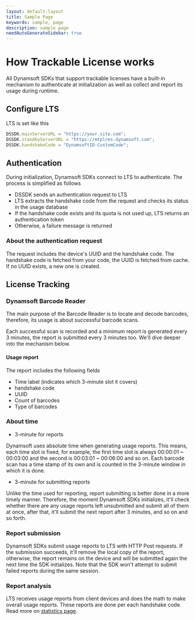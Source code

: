 ```yaml
---
layout: default-layout
title: Sample Page
keywords: sample, page
description: sample page
needAutoGenerateSidebar: true
---
```


# How Trackable License works

All Dynamsoft SDKs that support trackable licenses have a built-in mechanism to authenticate at initialization as well as collect and report its usage during runtime.

## Configure LTS

LTS is set like this

``` javascript
DSSDK.mainServerURL = "https://your.site.com";
DSSDK.standbyServerURL = "https://mtplres.dynamsoft.com";
DSSDK.handshakeCode = "DynamsoftID-CustomCode";
```

## Authentication

During initialization, Dynamsoft SDKs connect to LTS to authenticate. The process is simplified as follows

* DSSDK sends an authentication request to LTS
* LTS extracts the handshake code from the request and checks its status in the usage database
* If the handshake code exists and its quota is not used up, LTS returns an authentication token
* Otherwise, a failure message is returned

### About the authentication request

The request includes the device's UUID and the handshake code. The handshake code is fetched from your code, the UUID is fetched from cache. If no UUID exists, a new one is created.

## License Tracking

### Dynamsoft Barcode Reader

The main purpose of the Barcode Reader is to locate and decode barcodes, therefore, its usage is about successful barcode scans.

Each successful scan is recorded and a minimum report is generated every 3 minutes, the report is submitted every 3 minutes too. We'll dive deeper into the mechanism below.

#### Usage report

The report includes the following fields

* Time label (indicates which 3-minute slot it covers)
* handshake code
* UUID
* Count of barcodes
* Type of barcodes

### About time

* 3-minute for reports

Dynamsoft uses absolute time when generating usage reports. This means, each time slot is fixed, for example, the first time slot is always 00:00:01 ~ 00:03:00 and the second is 00:03:01 ~ 00:06:00 and so on. Each barcode scan has a time stamp of its own and is counted in the 3-minute window in which it is done.

* 3-minute for submitting reports

Unlike the time used for reporting, report submitting is better done in a more timely manner. Therefore, the moment Dynamsoft SDKs initializes, it'll check whether there are any usage reports left unsubmitted and submit all of them at once, after that, it'll submit the next report after 3 minutes, and so on and so forth.

### Report submission

Dynamsoft SDKs submit usage reports to LTS with HTTP Post requests. If the submission succeeds, it'll remove the local copy of the report, otherwise, the report remains on the device and will be submitted again the next time the SDK initializes. Note that the SDK won't attempt to submit failed reports during the same session.

### Report analysis

LTS receives usage reports from client devices and does the math to make overall usage reports. These reports are done per each handshake code. Read more on [statistics page]({{site.about}}statistics-page.html).
